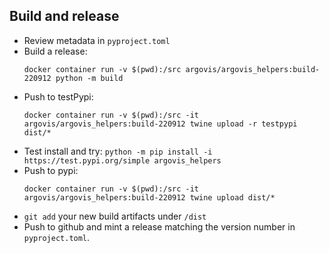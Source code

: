## Build and release

 - Review metadata in `pyproject.toml`
 - Build a release:
   ```
   docker container run -v $(pwd):/src argovis/argovis_helpers:build-220912 python -m build
   ```
 - Push to testPypi: 
   ```
   docker container run -v $(pwd):/src -it argovis/argovis_helpers:build-220912 twine upload -r testpypi dist/*
   ```
 - Test install and try: `python -m pip install -i https://test.pypi.org/simple argovis_helpers`
 - Push to pypi: 
   ```
   docker container run -v $(pwd):/src -it argovis/argovis_helpers:build-220912 twine upload dist/*
   ```
 - `git add` your new build artifacts under `/dist`
 - Push to github and mint a release matching the version number in `pyproject.toml`.

  